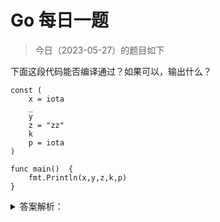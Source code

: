 # Go 每日一题

> 今日（2023-05-27）的题目如下

下面这段代码能否编译通过？如果可以，输出什么？

```golang
const (
	x = iota
	_
	y
	z = "zz"
	k 
	p = iota
)

func main()  {
	fmt.Println(x,y,z,k,p)
}
```

<details>
<summary>答案解析：</summary>
<div>

参考答案：编译通过，输出：0 2 zz zz 5

参考解析：知识点 iota。

参考 [https://www.cnblogs.com/zsy/p/5370052.html](https://www.cnblogs.com/zsy/p/5370052.html)

---

### 1 楼

iota为Go中的常量计数器，同时会在const关键字出现时被重置为0。可以把iota理解为const语句块中的行索引，所以p的值为5


</div>
</details>
